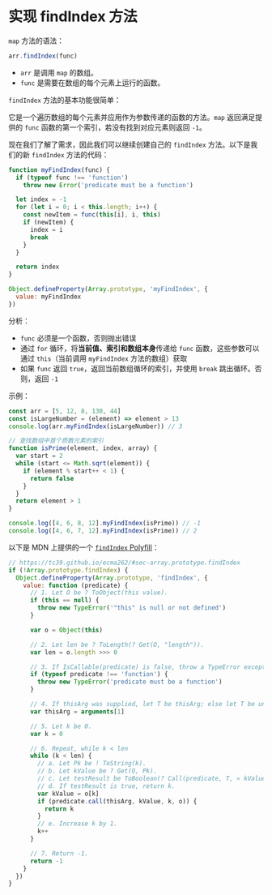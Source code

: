 # 实现 findIndex 方法

`map` 方法的语法：

```js
arr.findIndex(func)
```

- `arr` 是调用 `map` 的数组。
- `func` 是需要在数组的每个元素上运行的函数。

`findIndex` 方法的基本功能很简单：

它是一个遍历数组的每个元素并应用作为参数传递的函数的方法。`map` 返回满足提供的 `func` 函数的第一个索引，若没有找到对应元素则返回 `-1`。

现在我们了解了需求，因此我们可以继续创建自己的 `findIndex` 方法。以下是我们的新 `findIndex` 方法的代码：

```js
function myFindIndex(func) {
  if (typeof func !== 'function')
    throw new Error('predicate must be a function')

  let index = -1
  for (let i = 0; i < this.length; i++) {
    const newItem = func(this[i], i, this)
    if (newItem) {
      index = i
      break
    }
  }

  return index
}

Object.defineProperty(Array.prototype, 'myFindIndex', {
  value: myFindIndex
})
```

分析：

- `func` 必须是一个函数，否则抛出错误
- 通过 `for` 循环，将**当前值、索引和数组本身**传递给 `func` 函数，这些参数可以通过 `this`（当前调用 `myFindIndex` 方法的数组）获取
- 如果 `func` 返回 `true`，返回当前数组循环的索引，并使用 `break` 跳出循环。否则，返回 `-1`

示例：

```js
const arr = [5, 12, 8, 130, 44]
const isLargeNumber = (element) => element > 13
console.log(arr.myFindIndex(isLargeNumber)) // 3

// 查找数组中首个质数元素的索引
function isPrime(element, index, array) {
  var start = 2
  while (start <= Math.sqrt(element)) {
    if (element % start++ < 1) {
      return false
    }
  }
  return element > 1
}

console.log([4, 6, 8, 12].myFindIndex(isPrime)) // -1
console.log([4, 6, 7, 12].myFindIndex(isPrime)) // 2
```

以下是 MDN 上提供的一个 [`findIndex` Polyfill](https://developer.mozilla.org/zh-CN/docs/Web/JavaScript/Reference/Global_Objects/Array/findIndex#polyfill)：

```js
// https://tc39.github.io/ecma262/#sec-array.prototype.findIndex
if (!Array.prototype.findIndex) {
  Object.defineProperty(Array.prototype, 'findIndex', {
    value: function (predicate) {
      // 1. Let O be ? ToObject(this value).
      if (this == null) {
        throw new TypeError('"this" is null or not defined')
      }

      var o = Object(this)

      // 2. Let len be ? ToLength(? Get(O, "length")).
      var len = o.length >>> 0

      // 3. If IsCallable(predicate) is false, throw a TypeError exception.
      if (typeof predicate !== 'function') {
        throw new TypeError('predicate must be a function')
      }

      // 4. If thisArg was supplied, let T be thisArg; else let T be undefined.
      var thisArg = arguments[1]

      // 5. Let k be 0.
      var k = 0

      // 6. Repeat, while k < len
      while (k < len) {
        // a. Let Pk be ! ToString(k).
        // b. Let kValue be ? Get(O, Pk).
        // c. Let testResult be ToBoolean(? Call(predicate, T, « kValue, k, O »)).
        // d. If testResult is true, return k.
        var kValue = o[k]
        if (predicate.call(thisArg, kValue, k, o)) {
          return k
        }
        // e. Increase k by 1.
        k++
      }

      // 7. Return -1.
      return -1
    }
  })
}
```

<!-- https://github.com/sisterAn/JavaScript-Algorithms/issues/137 -->
<!-- https://github.com/sisterAn/JavaScript-Algorithms/issues/84 -->

